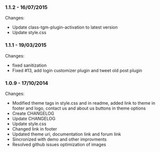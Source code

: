 

### 1.1.2 - 16/07/2015

 Changes: 


 * Update class-tgm-plugin-activation to latest version
 * Update style.css


### 1.1.1 - 19/03/2015

 Changes: 


 * fixed sanitization
 * Fixed #13, add login customizer plugin and tweet old post plugin


### 1.0.9 - 17/10/2014

 Changes: 


 * Modified theme tags in style.css and in readme, added link to theme in footer and logo, contact us and about us buttons in theme options
 * Create CHANGELOG
 * Update CHANGELOG
 * Update style.css
 * Changed link in footer
 * Updated theme uri, documentation link and forum link
 * Sincronized with demo and other improvments
 * Resolved github issues   optimization of images
